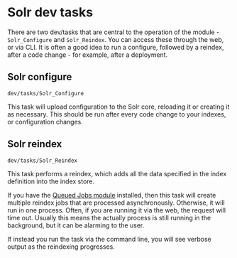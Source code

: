 # Solr dev tasks

There are two dev/tasks that are central to the operation of the module - `Solr_Configure` and `Solr_Reindex`. You can access these through the web, or via CLI. It is often a good idea to run a configure, followed by a reindex, after a code change - for example, after a deployment.

## Solr configure

`dev/tasks/Solr_Configure`

This task will upload configuration to the Solr core, reloading it or creating it as necessary. This should be run after every code change to your indexes, or configuration changes.

## Solr reindex

`dev/tasks/Solr_Reindex`

This task performs a reindex, which adds all the data specified in the index definition into the index store.

If you have the [Queued Jobs module](https://github.com/symbiote/silverstripe-queuedjobs/) installed, then this task will create multiple reindex jobs that are processed asynchronously. Otherwise, it will run in one process. Often, if you are running it via the web, the request will time out. Usually this means the actually process is still running in the background, but it can be alarming to the user.

If instead you run the task via the command line, you will see verbose output as the reindexing progresses.
